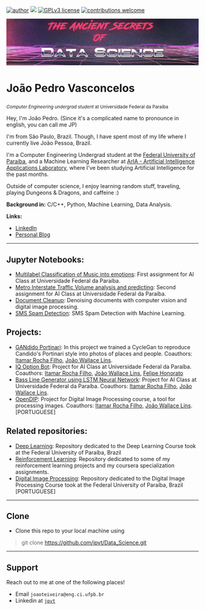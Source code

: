 [![author](https://img.shields.io/badge/author-João_Pedro_Vasconcelos-red.svg)](https://www.linkedin.com/in/jpvt) [![](https://img.shields.io/badge/python-3.7+-blue.svg)](https://www.python.org/downloads/release/python-365/) [![GPLv3 license](https://img.shields.io/badge/License-GPLv3-blue.svg)](http://perso.crans.org/besson/LICENSE.html) [![contributions welcome](https://img.shields.io/badge/contributions-welcome-brightgreen.svg?style=flat)](https://github.com/jpvt/Data_Science/issues)

<p align="center">
  <img src="banner80.png" >
</p>


# João Pedro Vasconcelos
<sub>*Computer Engineering undergrad student* at Universidade Federal da Paraíba</sub>

Hey, I'm João Pedro. (Since it's a complicated name to pronounce in english, you can call me JP)

I'm from São Paulo, Brazil. Though, I have spent most of my life where I currently live João Pessoa, Brazil.

I'm a Computer Engineering Undergrad student at the [Federal University of Paraíba](https://www.ufpb.br), and a Machine Learning Researcher at [ArIA - Artificial Intelligence Applications Laboratory](https://aria.ci.ufpb.br), where I've been studying Artificial Intelligence for the past months.

Outside of computer science, I enjoy learning random stuff, traveling, playing Dungeons & Dragons, and caffeine :)

**Background in:** C/C++, Python, Machine Learning, Data Analysis.

**Links:**
* [LinkedIn](https://www.linkedin.com/in/jpvt)
* [Personal Blog](https://jpvt.github.io)

---

## Jupyter Notebooks:

* [Multilabel Classification of Music into emotions](https://bit.ly/2WQnexr): First assignment for AI Class at Universidade Federal da Paraíba.
* [Metro Interstate Traffic Volume analysis and predicting](https://bit.ly/3dqZWUm): Second assignment for AI Class at Universidade Federal da Paraíba.
* [Document Cleanup](https://github.com/jpvt/cv-test/blob/joaoteixeira/01-DocumentCleanup/DocumentCleanup.ipynb): Denoising documents with computer vision and digital image processing.
* [SMS Spam Detection](https://github.com/jpvt/cv-test/blob/joaoteixeira/04-SMSSpamDetection/SMSSpamDetection.ipynb): SMS Spam Detection with Machine Learning.

## Projects:
* [GANdido Portinari](https://github.com/ItamarRocha/GANdido-Portinari): In this project we trained a CycleGan to reproduce Candido's Portinari style into photos of places and people.  Coauthors:  [Itamar Rocha Filho](https://github.com/ItamarRocha), [João Wallace Lins](https://github.com/joallace).
* [IQ Option Bot](https://bit.ly/2ZmsgTQ): Project for AI Class at Universidade Federal da Paraíba. Coauthors:  [Itamar Rocha Filho](https://github.com/ItamarRocha), [João Wallace Lins](https://github.com/joallace), [Felipe Honorato](https://github.com/Felipehonorato1)
* [Bass Line Generator using LSTM Neural Network](https://bit.ly/2zP31iq): Project for AI Class at Universidade Federal da Paraíba. Coauthors:  [Itamar Rocha Filho](https://github.com/ItamarRocha), [João Wallace Lins](https://github.com/joallace).
* [OpenDIP](https://opendip.herokuapp.com): Project for Digital Image Processing course, a tool for processing images. Coauthors:  [Itamar Rocha Filho](https://github.com/ItamarRocha), [João Wallace Lins](https://github.com/joallace). [PORTUGUESE]

## Related repositories:

* [Deep Learning](https://github.com/jpvt/Deep_Learning): Repository dedicated to the Deep Learning Course took at the Federal University of Paraíba, Brazil
* [Reinforcement Learning](https://github.com/jpvt/Reinforcement_Learning): Repository dedicated to some of my reinforcement learning projects and my coursera specialization assignments.
* [Digital Image Processing](https://github.com/jpvt/Digital_Image_Processing): Repository dedicated to the Digital Image Processing Course took at the Federal University of Paraíba, Brazil [PORTUGUESE]

---
## Clone

- Clone this repo to your local machine using
> git clone https://github.com/jpvt/Data_Science.git

---

## Support

Reach out to me at one of the following places!

- Email `joaoteixeira@eng.ci.ufpb.br` 
- Linkedin at <a href="https://www.linkedin.com/in/jpvt/" target="_blank">`jpvt`</a>



